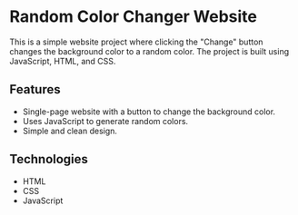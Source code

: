 # Random Color Changer Website

This is a simple website project where clicking the "Change" button changes the background color to a random color. The project is built using JavaScript, HTML, and CSS.

## Features

- Single-page website with a button to change the background color.
- Uses JavaScript to generate random colors.
- Simple and clean design.

## Technologies

- HTML
- CSS
- JavaScript
